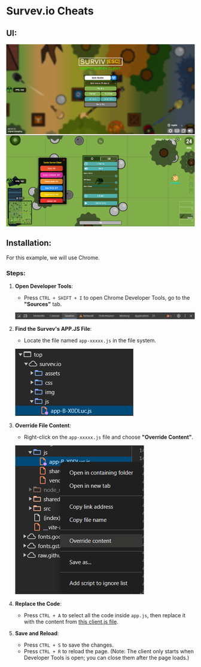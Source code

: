 # Survev.io Cheats

## UI:

![UI Preview](https://raw.githubusercontent.com/ThatDevExotic/Survev-Client/refs/heads/main/Github%20Assets/ui.png)
![Menu Preview](https://raw.githubusercontent.com/ThatDevExotic/Survev-Client/refs/heads/main/Github%20Assets/menu.png)

## Installation:

For this example, we will use Chrome.

### Steps:

1. **Open Developer Tools**:
   - Press `CTRL + SHIFT + I` to open Chrome Developer Tools, go to the **"Sources"** tab.

   ![Open DevTools](https://raw.githubusercontent.com/ThatDevExotic/Survev-Client/refs/heads/main/Github%20Assets/devtools1.png)

2. **Find the Survev's APP.JS File**:
   - Locate the file named `app-xxxxx.js` in the file system.

   ![Find app.js](https://raw.githubusercontent.com/ThatDevExotic/Survev-Client/refs/heads/main/Github%20Assets/devtools2.png)

3. **Override File Content**:
   - Right-click on the `app-xxxxx.js` file and choose **"Override Content"**.

   ![Override Content](https://raw.githubusercontent.com/ThatDevExotic/Survev-Client/refs/heads/main/Github%20Assets/devtools3.png)

4. **Replace the Code**:
   - Press `CTRL + A` to select all the code inside `app.js`, then replace it with the content from [this client.js file](https://raw.githubusercontent.com/ThatDevExotic/Survev-Client/refs/heads/main/client.js).

5. **Save and Reload**:
   - Press `CTRL + S` to save the changes.
   - Press `CTRL + R` to reload the page. (Note: The client only starts when Developer Tools is open; you can close them after the page loads.)
